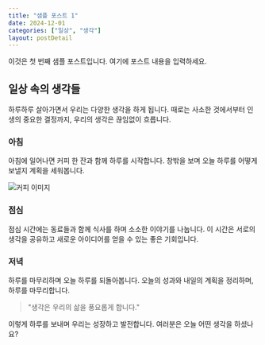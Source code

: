 ```yaml
---
title: "샘플 포스트 1"
date: 2024-12-01
categories: ["일상", "생각"]
layout: postDetail
---
```


이것은 첫 번째 샘플 포스트입니다. 여기에 포스트 내용을 입력하세요.

## 일상 속의 생각들

하루하루 살아가면서 우리는 다양한 생각을 하게 됩니다. 때로는 사소한 것에서부터 인생의 중요한 결정까지, 우리의 생각은 끊임없이 흐릅니다.

### 아침

아침에 일어나면 커피 한 잔과 함께 하루를 시작합니다. 창밖을 보며 오늘 하루를 어떻게 보낼지 계획을 세워봅니다.

![커피 이미지](https://via.placeholder.com/150)

### 점심

점심 시간에는 동료들과 함께 식사를 하며 소소한 이야기를 나눕니다. 이 시간은 서로의 생각을 공유하고 새로운 아이디어를 얻을 수 있는 좋은 기회입니다.

### 저녁

하루를 마무리하며 오늘 하루를 되돌아봅니다. 오늘의 성과와 내일의 계획을 정리하며, 하루를 마무리합니다.

> "생각은 우리의 삶을 풍요롭게 합니다."

이렇게 하루를 보내며 우리는 성장하고 발전합니다. 여러분은 오늘 어떤 생각을 하셨나요?
